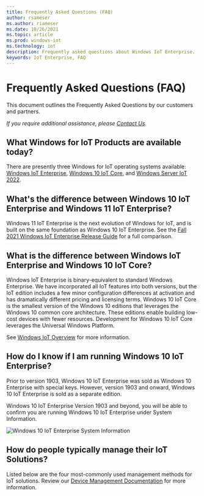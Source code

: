 ```yaml
---
title: Frequently Asked Questions (FAQ)
author: rsameser
ms.author: riameser
ms.date: 10/26/2021
ms.topic: article
ms.prod: windows-iot
ms.technology: iot
description: Frequently asked questions about Windows IoT Enterprise.
keywords: IoT Enterprise, FAQ
---
```


# Frequently Asked Questions (FAQ)

This document outlines the Frequently Asked Questions by our customers and partners.

*If you require additional assistance, please [Contact Us](./Contact-Us.md).*

## What Windows for IoT Products are available today?

There are presently three Windows for IoT operating systems available: [Windows IoT Enterprise](/windows/iot-core/windows-iot-enterprise), [Windows 10 IoT Core](/windows/iot-core/windows-iot-core), and [Windows Server IoT 2022](/windows/iot-core/windows-server).

## What's the difference between Windows 10 IoT Enterprise and Windows 11 IoT Enterprise?

Windows 11 IoT Enterprise is the next evolution of Windows for IoT, and is built on the same foundation as Windows 10 IoT Enterprise. See the [Fall 2021 Windows IoT Enterprise Release Guide](https://aka.ms/Fall2021IoTReleases) for a full comparison.

## What is the difference between Windows IoT Enterprise and Windows 10 IoT Core?

Windows IoT Enterprise is binary-equivalent to standard Windows Enterprise. We have incorporated all IoT features into both versions, but the IoT edition includes a few minor configuration differences at activation and has dramatically different pricing and licensing terms. Windows 10 IoT Core is the smallest version of the Windows 10 editions that leverages the Windows 10 common core architecture. These editions enable building low-cost devices with fewer resources. Development for Windows 10 IoT Core leverages the Universal Windows Platform.

See [Windows IoT Overview](../product-family/windows-iot.md) for more information.

## How do I know if I am running Windows 10 IoT Enterprise?

Prior to version 1903, Windows 10 IoT Enterprise was sold as Windows 10 Enterprise with special keys.
However, version 1903 and onward, Windows 10 IoT Enterprise is sold as a separate edition.

Windows 10 IoT Enterprise Version 1903 and beyond, you will be able to confirm you are running Windows 10 IoT Enterprise under System Information.

![Windows 10 IoT Enterprise System Information](./media/System-Information.png)

## How do people typically manage their IoT Solutions?

Listed below are the four most-commonly used management methods for IoT solutions. Review our [Device Management Documentation](./Device-Management/Device-Management-Overview.md) for more information.
